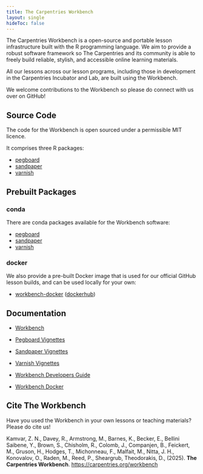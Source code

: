 ```yaml
---
title: The Carpentries Workbench
layout: single
hideToc: false
---
```


The Carpentries Workbench is a open-source and portable lesson infrastructure built with the R programming language.
We aim to provide a robust software framework so The Carpentries and its community is able to freely build reliable, stylish, and accessible online learning materials.

All our lessons across our lesson programs, including those in development in the Carpentries Incubator and Lab, are built using the Workbench.

We welcome contributions to the Workbench so please do connect with us over on GitHub!


## Source Code

The code for the Workbench is open sourced under a permissible MIT licence.

It comprises three R packages:

- [pegboard](https://github.com/carpentries/pegboard)
- [sandpaper](https://github.com/carpentries/sandpaper)
- [varnish](https://github.com/carpentries/varnish)


## Prebuilt Packages

### conda

There are conda packages available for the Workbench software:

- [pegboard](https://anaconda.org/conda-forge/r-pegboard)
- [sandpaper](https://anaconda.org/conda-forge/r-sandpaper)
- [varnish](https://anaconda.org/conda-forge/r-varnish)

### docker

We also provide a pre-built Docker image that is used for our official GitHub lesson builds, and can be used locally for your own:

- [workbench-docker](https://github.com/carpentries/workbench-docker) ([dockerhub](https://hub.docker.com/r/carpentries/workbench-docker))


## Documentation

- [Workbench](https://carpentries.github.io/workbench/)

- [Pegboard Vignettes](https://carpentries.r-universe.dev/pegboard/doc/manual.html)
- [Sandpaper Vignettes](https://carpentries.r-universe.dev/sandpaper/doc/manual.html)
- [Varnish Vignettes](https://carpentries.r-universe.dev/varnish/doc/manual.html)

- [Workbench Developers Guide](https://carpentries.github.io/workbench-dev/)

- [Workbench Docker](https://github.com/carpentries/workbench-docker?tab=readme-ov-file#prerequisites)

## Cite The Workbench

Have you used the Workbench in your own lessons or teaching materials? Please do cite us!

Kamvar, Z. N., Davey, R., Armstrong, M., Barnes, K., Becker, E., Bellini Saibene, Y., Brown, S., Chisholm, R., Colomb, J., Companjen, B., Feickert, M., Gruson, H., Hodges, T., Michonneau, F., Malfait, M., Nitta, J. H., Konovalov, O., Raden, M., Reed, P., Sheargrub, Theodorakis, D., (2025). **The Carpentries Workbench**. https://carpentries.org/workbench
